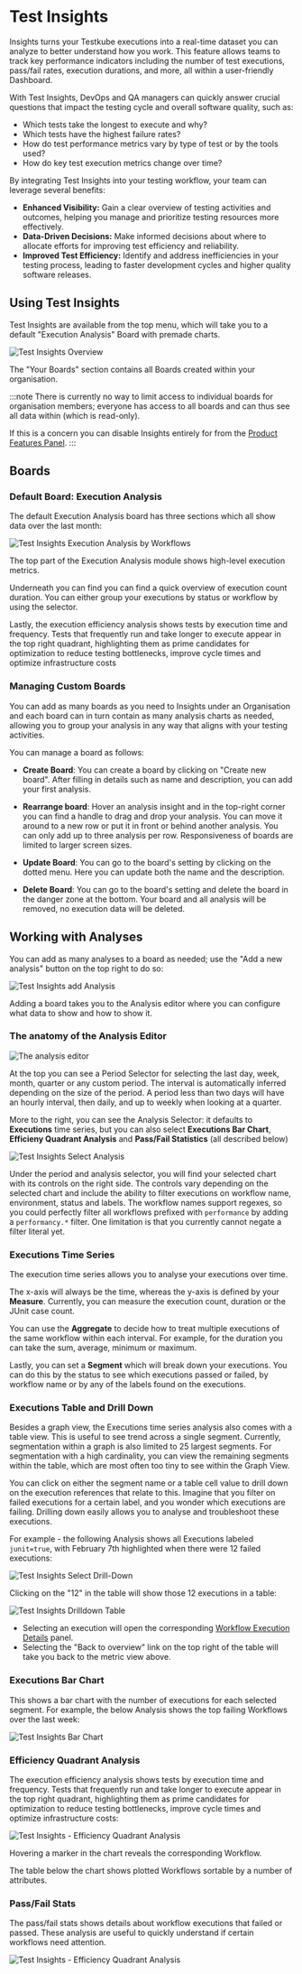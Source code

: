 # Test Insights

Insights turns your Testkube executions into a real-time dataset you can analyze to better understand how you work.
This feature allows teams to track key performance indicators including the number
of test executions, pass/fail rates, execution durations, and more, all within a user-friendly Dashboard.

With Test Insights, DevOps and QA managers can quickly answer crucial questions that impact the testing
cycle and overall software quality, such as:

- Which tests take the longest to execute and why?
- Which tests have the highest failure rates?
- How do test performance metrics vary by type of test or by the tools used?
- How do key test execution metrics change over time?

By integrating Test Insights into your testing workflow, your team can leverage several benefits:

- **Enhanced Visibility:** Gain a clear overview of testing activities and outcomes, helping
  you manage and prioritize testing resources more effectively.
- **Data-Driven Decisions:** Make informed decisions about where to allocate efforts for improving
  test efficiency and reliability.
- **Improved Test Efficiency:** Identify and address inefficiencies in your testing process, leading
  to faster development cycles and higher quality software releases.

## Using Test Insights

Test Insights are available from the top menu, which will take you to a default "Execution Analysis" Board with 
premade charts.

![Test Insights Overview](images/insights-overview.png)

The "Your Boards" section contains all Boards created within your organisation. 

:::note
There is currently no way to limit access to individual boards for organisation members; everyone has access
to all boards and can thus see all data within (which is read-only). 

If this is a concern you can disable Insights entirely for from the [Product Features Panel](/testkube-pro/articles/organization-management#product-features).
:::

## Boards

### Default Board: Execution Analysis

The default Execution Analysis board has three sections which all show data over the last month:

![Test Insights Execution Analysis by Workflows](images/insights-default-board.jpg)

The top part of the Execution Analysis module shows high-level execution metrics.

Underneath you can find you can find a quick overview of execution count duration.
You can either group your executions by status or workflow by using the selector.

Lastly, the execution efficiency analysis shows tests by execution time and frequency. Tests that
frequently run and take longer to execute appear in the top right quadrant, highlighting them as prime
candidates for optimization to reduce testing bottlenecks, improve cycle times and optimize infrastructure costs

### Managing Custom Boards

You can add as many boards as you need to Insights under an Organisation and each board can in turn contain
as many analysis charts as needed, allowing you to group your analysis in any way that aligns
with your testing activities.

You can manage a board as follows:

- **Create Board**: You can create a board by clicking on "Create new board".
After filling in details such as name and description, you can add your first analysis.

- **Rearrange board**: Hover an analysis insight and in the top-right corner you can find a handle to drag and drop your analysis.
You can move it around to a new row or put it in front or behind another analysis. You can only add up to three analysis per row.
Responsiveness of boards are limited to larger screen sizes.

- **Update Board**: You can go to the board's setting by clicking on the dotted menu. Here you can update both the name and the description.

- **Delete Board**: You can go to the board's setting and delete the board in the danger zone at the bottom.
Your board and all analysis will be removed, no execution data will be deleted.

## Working with Analyses

You can add as many analyses to a board as needed; use the "Add a new analysis" button on the top right to do so:

![Test Insights add Analysis](images/insights-add-analysis.png)

Adding a board takes you to the Analysis editor where you can configure what data to show and how to show it.

### The anatomy of the Analysis Editor

![The analysis editor](images/insights-analysis-editor.jpg)

At the top you can see a Period Selector for selecting the last day, week, month, quarter or any custom period.
The interval is automatically inferred depending on the size of the period.
A period less than two days will have an hourly interval, then daily, and up to weekly when looking at a quarter.

More to the right, you can see the Analysis Selector: it defaults to **Executions** time series, but you can also 
select **Executions Bar Chart**, **Efficieny Quadrant Analysis** and **Pass/Fail Statistics** (all described below)

![Test Insights Select Analysis](images/insights-select-analysis.png)

Under the period and analysis selector, you will find your selected chart with its controls on the right side.
The controls vary depending on the selected chart and include the ability to filter executions on workflow name, environment, status and labels.
The workflow names support regexes, so you could perfectly filter all workflows prefixed with `performance` by adding a `performancy.*` filter.
One limitation is that you currently cannot negate a filter literal yet.

### Executions Time Series

The execution time series allows you to analyse your executions over time.

The x-axis will always be the time, whereas the y-axis is defined by your **Measure**. Currently, you can measure the execution count, duration or the JUnit case count.

You can use the **Aggregate** to decide how to treat multiple executions of the same workflow within each interval. For example, for the duration you can take the sum, average, minimum or maximum.

Lastly, you can set a **Segment** which will break down your executions.
You can do this by the status to see which executions passed or failed,
by workflow name or by any of the labels found on the executions.

### Executions Table and Drill Down

Besides a graph view, the Executions time series analysis also comes with a table view.
This is useful to see trend across a single segment.
Currently, segmentation within a graph is also limited to 25 largest segments.
For segmentation with a high cardinality, you can view the remaining segments within the table, which are 
most often too tiny to see within the Graph View.

You can click on either the segment name or a table cell value to drill down on the execution references that relate to this.
Imagine that you filter on failed executions for a certain label, and you wonder which executions are failing.
Drilling down easily allows you to analyse and troubleshoot these executions.

For example - the following Analysis shows all Executions labeled `junit=true`, with February 7th highlighted when there 
were 12 failed executions:

![Test Insights Select Drill-Down](images/insights-select-drilldown.png)

Clicking on the "12" in the table will show those 12 executions in a table:

![Test Insights Drilldown Table](images/insights-drilldown-table.png)

- Selecting an execution will open the corresponding [Workflow Execution Details](/testkube-dashboard-execution-details) panel.
- Selecting the "Back to overview" link on the top right of the table will take you back to the metric view above.

### Executions Bar Chart

This shows a bar chart with the number of executions for each selected segment. For example, the below Analysis
shows the top failing Workflows over the last week:

![Test Insights Bar Chart](images/insights-executions-bar-chart.png)

### Efficiency Quadrant Analysis

The execution efficiency analysis shows tests by execution time and frequency. Tests that
frequently run and take longer to execute appear in the top right quadrant, highlighting them as prime
candidates for optimization to reduce testing bottlenecks, improve cycle times and optimize infrastructure costs:

![Test Insights - Efficiency Quadrant Analysis](images/test-insights-quadrant-analysis.png)

Hovering a marker in the chart reveals the corresponding Workflow.

The table below the chart shows plotted Workflows sortable by a number of attributes.

### Pass/Fail Stats

The pass/fail stats shows details about workflow executions that failed or passed.
These analysis are useful to quickly understand if certain workflows need attention.

![Test Insights - Efficiency Quadrant Analysis](images/insights-pass-fail.jpg)

